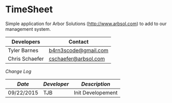 # TimeSheet
Simple application for Arbor Solutions (http://www.arbsol.com) to add to our management system.


Developers      | Contact
----------------|----------------
Tyler Barnes    | b4rn3scode@gmail.com
Chris Schaefer  | cschaefer@arbsol.com



*Change Log*

*Date*    | *Developer*     | *Description*
----------|-----------------|---------------------------------
09/22/2015| TJB             | Init Developement
